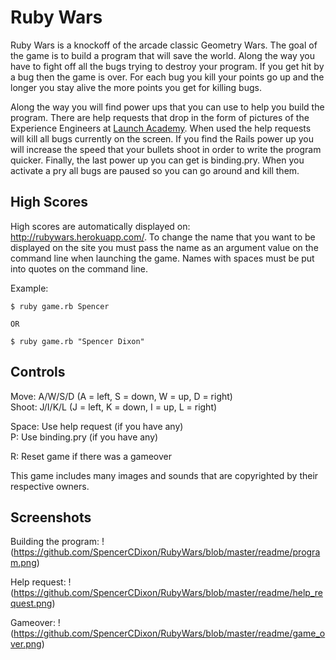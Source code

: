 # Ruby Wars

Ruby Wars is a knockoff of the arcade classic Geometry Wars.  The goal of the game is to build a program that will save the world.  Along the way you have to fight off all the bugs trying to destroy your program.  If you get hit by a bug then the game is over.  For each bug you kill your points go up and the longer you stay alive the more points you get for killing bugs.

Along the way you will find power ups that you can use to help you build the program.  There are help requests that drop in the form of pictures of the Experience Engineers at [Launch Academy](http://www.launchacademy.com).  When used the help requests will kill all bugs currently on the screen.  If you find the Rails power up you will increase the speed that your bullets shoot in order to write the program quicker.  Finally, the last power up you can get is binding.pry.  When you activate a pry all bugs are paused so you can go around and kill them.

## High Scores

High scores are automatically displayed on: http://rubywars.herokuapp.com/. To change the name that you want to be displayed on the site you must pass the name as an argument value on the command line when launching the game. Names with spaces must be put into quotes on the command line.

Example:
```
$ ruby game.rb Spencer

OR

$ ruby game.rb "Spencer Dixon"
```

## Controls

Move: A/W/S/D (A = left, S = down, W = up, D = right)  
Shoot: J/I/K/L (J = left, K = down, I = up, L = right)  

Space: Use help request (if you have any)  
P: Use binding.pry (if you have any)  

R: Reset game if there was a gameover

This game includes many images and sounds that are copyrighted by their respective owners.


## Screenshots
Building the program:
!(https://github.com/SpencerCDixon/RubyWars/blob/master/readme/program.png)

Help request:
!(https://github.com/SpencerCDixon/RubyWars/blob/master/readme/help_request.png)

Gameover:
!(https://github.com/SpencerCDixon/RubyWars/blob/master/readme/game_over.png)
